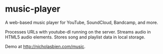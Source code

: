 # music-player

A web-based music player for YouTube, SoundCloud, Bandcamp, and more.

Processes URLs with youtube-dl running on the server. Streams audio in HTML5 audio elements. Stores song and playlist data in local storage.

Demo at http://nicholasbien.com/music.
